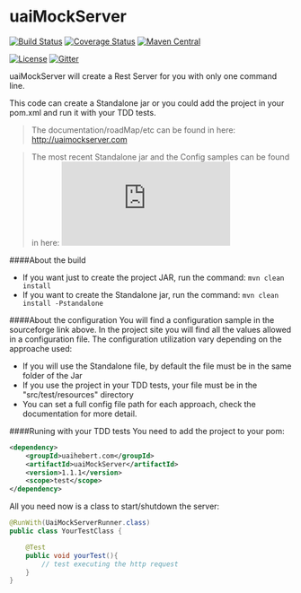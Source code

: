 # uaiMockServer

[![Build Status](https://travis-ci.org/uaihebert/uaiMockServer.svg?branch=master)](https://travis-ci.org/uaihebert/uaiMockServer) [![Coverage Status](https://coveralls.io/repos/uaihebert/uaiMockServer/badge.svg?branch=master)](https://coveralls.io/r/uaihebert/uaiMockServer?branch=master) [![Maven Central](https://maven-badges.herokuapp.com/maven-central/uaihebert.com/uaiMockServer/badge.svg)](https://maven-badges.herokuapp.com/maven-central/uaihebert.com/uaiMockServer)

[![License][license-image]][license-url] [![Gitter][gitter-image]][gitter-url]

uaiMockServer will create a Rest Server for you with only one command line.

This code can create a Standalone jar or you could add the project in your pom.xml and run it with your TDD tests.

> The documentation/roadMap/etc can be found in here: http://uaimockserver.com

> The most recent Standalone jar and the Config samples can be found in here: [![Download uaiMockServer](https://sourceforge.net/sflogo.php?type=16&group_id=2405235)](https://sourceforge.net/p/uaimockserver/)

####About the build
* If you want just to create the project JAR, run the command: `mvn clean install`
* If you want to create the Standalone jar, run the command: `mvn clean install -Pstandalone`
 

####About the configuration
You will find a configuration sample in the sourceforge link above. In the project site you will find all the values allowed in a configuration file.
The configuration utilization vary depending on the approache used:
* If you will use the Standalone file, by default the file must be in the same folder of the Jar
* If you use the project in your TDD tests, your file must be in the "src/test/resources" directory
* You can set a full config file path for each approach, check the documentation for more detail.

####Runing with your TDD tests
You need to add the project to your pom:

```xml
<dependency>
    <groupId>uaihebert.com</groupId>
    <artifactId>uaiMockServer</artifactId>
    <version>1.1.1</version>
    <scope>test</scope>
</dependency>
```

All you need now is a class to start/shutdown the server:
```java
@RunWith(UaiMockServerRunner.class)
public class YourTestClass {

    @Test
    public void yourTest(){
        // test executing the http request
    }
}
```



[gitter-url]: https://gitter.im/uaihebert/uaiMockServer
[gitter-image]: https://badges.gitter.im/Join%20Chat.svg

[license-url]: https://gitter.im/uaihebert/uaiMockServer/blob/master/LICENSE
[license-image]: https://img.shields.io/badge/license-MIT-blue.svg?style=flat
